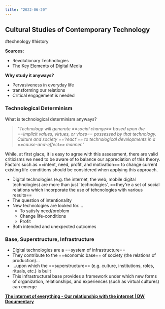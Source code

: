 ```yaml
---
title: "2022-06-20"
---
```

## Cultural Studies of Contemporary Technology
#technology #history 

**Sources:**
- Revolutionary Technologies
- The Key Elements of Digital Media

**Why study it anyways?**
- Pervasiveness in everyday life
- transforming our relations
- Critical engagement is needed

### Technological Determinism
What is technological determinism anyways?
> _"Technology will generate ==social change== based upon the ==implicit values, virtues, or vices== possessed by that technology. Culture and society =='react'== to technological developments in a ==cause-and-effect== manner."_

While, at first glace, it is easy to agree with this assessment, there are valid criticisms we need to be aware of to balance our appreciation of this theory. Factors such as ==intent, need, profit, and motivation== to change current existing life-conditions should be considered when applying this approach.

- Digital technologies (e.g. the internet, the web, mobile digital technologies) are more than just 'technologies', ==they're a set of social relations which incorporate the use of tehcnologies with various results==
- The question of intentionality
- New technologies are looked for....
	- To satisfy need/problem
	- Change life-conditions
	- Profit
- Both intended and unexpected outcomes


### Base, Superstructure, Infrastructure
- Digital technologies are a ==system of infrastructure==
- They contribute to the ==economic base== of society (the relations of production)...
- ...upon which the ==superstructure== (e.g. culture, institutions, roles, rituals, etc.) is built
- This infrastructural base provides a framework under which new forms of organization, relationships, and experiences (such as virtual cultures) can emerge

**[The internet of everything - Our relationship with the internet | DW Documentary](https://www.youtube.com/watch?v=bqpJK2O2B-8)**

